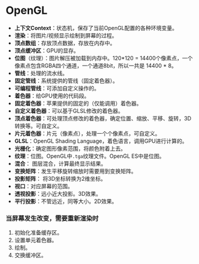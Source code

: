 # OpenGL

* **上下文Context**：状态机，保存了当前OpenGL配置的各种环境变量。
* **渲染**：将图片/视频显示绘制到屏幕的过程。
* **顶点数组**：存放顶点数据，存放在内存中。
* **顶点缓冲区**：GPU的显存。
* **位图**（纹理）：图片解压被加载到内存中。120*120 = 14400个像素点，一个像素点包含RGBA四个通道，一个通道8bit，所以一共是 14400 * 8。
* **管线**：处理的流水线。
* **固定管线**：系统提供的管线（固定着色器）。
* **可编程管线**：可添加自定义操作的。
* **着色器**：给GPU使用的代码段。
* **固定着色器**：苹果提供的固定的（仅能调用）着色器。
* **自定义着色器**：可以基于GLSL修改的着色器。
* **顶点着色器**：可处理顶点修改的着色器，确定位置、缩放、平移、旋转，3D转换等。可自定义。
* **片元着色器**：片元（像素点），处理一个个像素点，可自定义。
* **GLSL**：OpenGL Shading Language，着色语言，调用GPU进行计算的。
* **光栅化**：确定图形像素范围，将颜色附着上去。
* **纹理**：位图。OpenGL中`.tga`纹理文件。OpenGL ES中是位图。
* **混合**： 图层混合，计算最终显示结果。
* **变换矩阵**：发生平移旋转缩放时需要用到变换矩阵。
* **投影矩阵**： 将3D坐标转换为2维坐标。
* **视口**：对应屏幕的范围。
* **透视投影**：远小近大投影。3D效果。
* **平行投影**：不管远近，同等大小。2D效果。

### 当屏幕发生改变，需要重新渲染时

1. 初始化准备缓存区。
2. 设置单元着色器。
3. 绘制。
4. 交换缓冲区。



